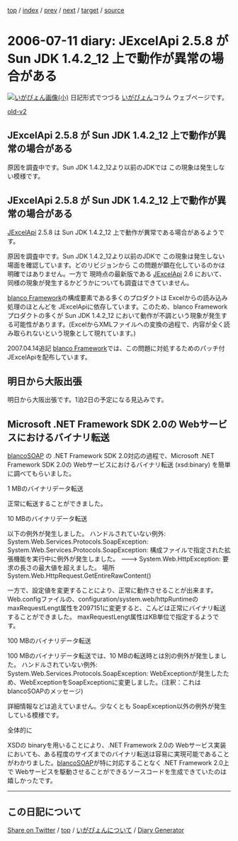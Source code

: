 [top](../index.html) 
 / [index](index.html) 
 / [prev](ig060710.html) 
 / [next](ig060713.html) 
 / [target](https://igapyon.github.io/diary/2006/ig060711.html) 
 / [source](https://github.com/igapyon/diary/blob/gh-pages/2006/ig060711.html.src.md) 

2006-07-11 diary: JExcelApi 2.5.8 が Sun JDK 1.4.2_12 上で動作が異常の場合がある
=====================================================================================================
[![いがぴょん画像(小)](https://igapyon.github.io/diary/images/iga200306s.jpg "いがぴょん")](https://igapyon.github.io/diary/memo/memoigapyon.html) 日記形式でつづる [いがぴょん](https://igapyon.github.io/diary/memo/memoigapyon.html)コラム ウェブページです。

[old-v2](ig060711-orig.html)

## JExcelApi 2.5.8 が Sun JDK 1.4.2_12 上で動作が異常の場合がある

原因を調査中です。Sun JDK 1.4.2_12より以前のJDKでは この現象は発生しない模様です。


## JExcelApi 2.5.8 が Sun JDK 1.4.2_12 上で動作が異常の場合がある

[JExcelApi](http://www.igapyon.jp/igapyon/diary/keyword/jexcelapi.html) 2.5.8 は Sun JDK 1.4.2_12 上で動作が異常である場合があるようです。

原因を調査中です。Sun JDK 1.4.2_12より以前のJDKで この現象は発生しない場面を確認しています。どのリビジョンから この問題が顕在化しているのかは明確ではありません。一方で 現時点の最新版である [JExcelApi](http://www.igapyon.jp/igapyon/diary/keyword/jexcelapi.html) 2.6 において、同様の現象が発生するかどうかについても調査はできていません。

[blanco Framework](http://www.igapyon.jp/blanco/blanco.ja.html)の構成要素である多くのプロダクトは Excelからの読み込み処理のほとんどを JExcelApiに依存しています。このため、blanco
Frameworkプロダクトの多くが Sun JDK 1.4.2_12 において動作が不調という現象が発生する可能性があります。(ExcelからXMLファイルへの変換の過程で、内容が全く読み取られないという現象として現れています。)

2007.04.14追記 [blanco Framework](http://www.igapyon.jp/blanco/blanco.ja.html)では、この問題に対処するためのパッチ付 JExcelApiを配布しています。

## 明日から大阪出張

明日から大阪出張です。1泊2日の予定になる見込みです。

## Microsoft .NET Framework SDK 2.0の Webサービスにおけるバイナリ転送

[blancoSOAP](http://www.igapyon.jp/blanco/blancosoap.html) の .NET Framework SDK 2.0対応の過程で、Microsoft .NET
Framework SDK 2.0の Webサービスにおけるバイナリ転送 (xsd:binary) を簡単に調べてもらいました。

1 MBのバイナリデータ転送

正常に転送することができました。

10 MBのバイナリデータ転送

以下の例外が発生しました。
ハンドルされていない例外: System.Web.Services.Protocols.SoapException: System.Web.Services.Protocols.SoapException:
      構成ファイルで指定された拡張機能を実行中に例外が発生しました。 ---> System.Web.HttpException: 要求の長さの最大値を超えました。
      場所 System.Web.HttpRequest.GetEntireRawContent()

一方で、設定値を変更することにより、正常に動作させることが出来ます。
Web.configファイルの、configuration/system.web/httpRuntimeのmaxRequestLengt属性を2097151に変更すると、こんどは正常にバイナリ転送することができました。
maxRequestLengt属性はKB単位で指定するようです。

100 MBのバイナリデータ転送

100 MBのバイナリデータ転送では、10 MBの転送時とは別の例外が発生しました。
ハンドルされていない例外: System.Web.Services.Protocols.SoapException: WebExceptionが発生したため、WebExceptionをSoapExceptionに変更しました。(注釈：これは
      blancoSOAPのメッセージ)

詳細情報などは追えていません。少なくとも SoapException以外の例外が発生している模様です。

全体的に

XSDの binaryを用いることにより、.NET Framework 2.0の Webサービス実装においても、ある程度のサイズまでのバイナリ転送は容易に実現可能であることがわかりました。[blancoSOAP](http://www.igapyon.jp/blanco/blancosoap.html)が特に対応することなく .NET Framework 2.0上で Webサービスを駆動させることができるソースコードを生成できていたのは嬉しかったです。


----------------------------------------------------------------------------------------------------

## この日記について

[Share on Twitter](https://twitter.com/intent/tweet?hashtags=igapyon%2Cdiary%2C%E3%81%84%E3%81%8C%E3%81%B4%E3%82%87%E3%82%93&text=JExcelApi+2.5.8+%E3%81%8C+Sun+JDK+1.4.2_12+%E4%B8%8A%E3%81%A7%E5%8B%95%E4%BD%9C%E3%81%8C%E7%95%B0%E5%B8%B8%E3%81%AE%E5%A0%B4%E5%90%88%E3%81%8C%E3%81%82%E3%82%8B&url=https%3A%2F%2Figapyon.github.io%2Fdiary%2F2006%2Fig060711.html) / [top](../index.html) / [いがぴょんについて](https://igapyon.github.io/diary/memo/memoigapyon.html) / [Diary Generator](https://github.com/igapyon/igapyonv3)
